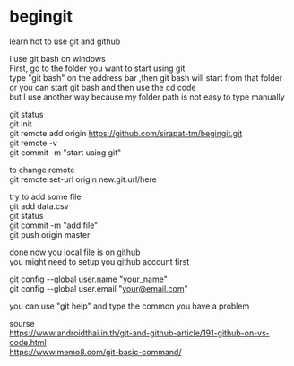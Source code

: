 # begingit
learn hot to use git and github  

I use git bash on windows   
First, go to the folder you want to start using git  
type "git bash" on the address bar ,then git bash will start from that folder  
or you can start git bash and then use the cd code  
but I use another way because my folder path is not easy to type manually  

git status  
git init  
git remote add origin https://github.com/sirapat-tm/begingit.git  
git remote -v  
git commit -m "start using git"  

to change remote  
git remote set-url origin new.git.url/here  

try to add some file  
git add data.csv  
git status  
git commit -m "add file"  
git push origin master  

done now you local file is on github  
you might need to setup you github account first  

git config --global user.name "your_name"  
git config --global user.email "your@email.com"  

you can use "git help" and type the common you have a problem

sourse  
https://www.androidthai.in.th/git-and-github-article/191-github-on-vs-code.html  
https://www.memo8.com/git-basic-command/  
